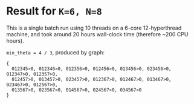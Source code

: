# Result for `K=6, N=8`

This is a single batch run using 10 threads on a 6-core 12-hyperthread machine, 
and took around 20 hours wall-clock time (therefore ~200 CPU hours). 

`min_theta = 4 / 3`, produced by graph:
```
{
  012345>0, 012346>0, 012356>0, 012456>0, 013456>0, 023456>0, 012347>0, 012357>0, 
  012457>0, 013457>0, 023457>0, 012367>0, 012467>0, 013467>0, 023467>0, 012567>0, 
  013567>0, 023567>0, 014567>0, 024567>0, 034567>0
}
```
